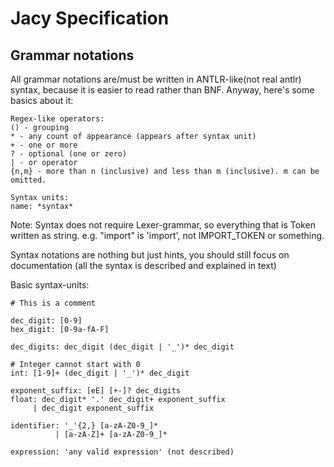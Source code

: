 # Jacy Specification

## Grammar notations
All grammar notations are/must be written in ANTLR-like(not real antlr) syntax, because it is easier to read rather than BNF.
Anyway, here's some basics about it:
```
Regex-like operators:
() - grouping
* - any count of appearance (appears after syntax unit)
+ - one or more
? - optional (one or zero)
| - or operator
{n,m} - more than n (inclusive) and less than m (inclusive). m can be omitted.

Syntax units:
name: *syntax*
```

Note: Syntax does not require Lexer-grammar, so everything that is Token written as string. e.g. "import" is 'import', not IMPORT_TOKEN or something.

Syntax notations are nothing but just hints, you should still focus on documentation (all the syntax is described and explained in text)

Basic syntax-units:
```
# This is a comment

dec_digit: [0-9]
hex_digit: [0-9a-fA-F]

dec_digits: dec_digit (dec_digit | '_')* dec_digit

# Integer cannot start with 0
int: [1-9]+ (dec_digit | '_')* dec_digit

exponent_suffix: [eE] [+-]? dec_digits
float: dec_digit* '.' dec_digit+ exponent_suffix
     | dec_digit exponent_suffix

identifier: '_'{2,} [a-zA-Z0-9_]*
          | [a-zA-Z]+ [a-zA-Z0-9_]*

expression: 'any valid expression' (not described)
```